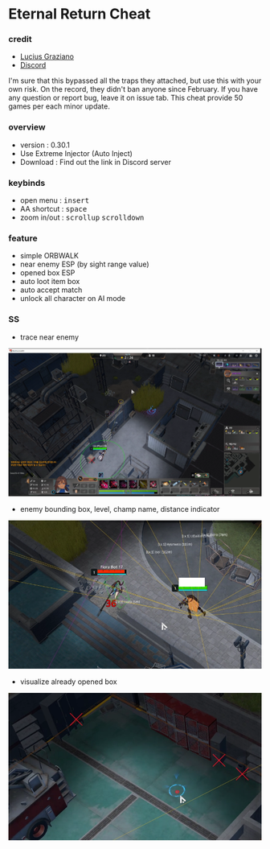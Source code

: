 # Eternal Return Cheat

### credit

- [Lucius Graziano](https://github.com/LuciusGraziano)
- [Discord](https://discord.gg/Hfy398hXJf)



I'm sure that this bypassed all the traps they attached, but use this with your own risk. On the record, they didn't ban anyone since February. If you have any question or report bug, leave it on issue tab. This cheat provide 50 games per each minor update. 

### overview

- version : 0.30.1
- Use Extreme Injector (Auto Inject)
- Download : Find out the link in Discord server

### keybinds

- open menu : <kbd>insert</kbd>
- AA shortcut : <kbd>space</kbd>
- zoom in/out : <kbd>scrollup</kbd> <kbd>scrolldown</kbd>



### feature

- simple ORBWALK
- near enemy ESP (by sight range value)
- opened box ESP
- auto loot item box
- auto accept match
- unlock all character on AI mode



### SS

- trace near enemy

![ss](ss.png)

- enemy bounding box, level, champ name, distance indicator

![](ss1.png)

- visualize already opened box

![](ss2.png)

